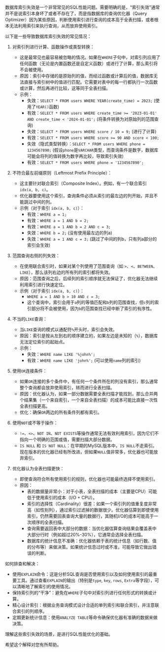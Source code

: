 
数据库索引失效是一个非常常见的SQL性能问题。需要明确的是，“索引失效”通常并不是说索引本身坏了或者不存在了，而是指数据库的查询优化器（Query Optimizer）因为某些原因，判断使用索引进行查询的成本高于全表扫描，或者根本无法利用索引来执行查询，从而放弃使用索引。

以下是一些导致数据库索引失效的常见情况：

1.  对索引列进行计算、函数操作或类型转换：
    *   这是最常见也最容易被忽略的情况。如果在`WHERE`子句中，对索引列应用了任何函数（无论是内置函数还是自定义函数）或进行了计算，那么索引将不会被使用。
    *   原因：索引中存储的是原始列的值，而经过函数或计算后的值，数据库无法直接与索引树中的值进行匹配。它需要对表中的每一行都执行一次函数或计算，然后再进行比较，这等同于全表扫描。
    *   示例：
        *   失效：`SELECT * FROM users WHERE YEAR(create_time) = 2023;` (使用了`YEAR()`函数)
        *   有效：`SELECT * FROM users WHERE create_time >= '2023-01-01' AND create_time < '2024-01-01';` (将条件转换为对原始列的范围查询)
        *   失效：`SELECT * FROM users WHERE score / 10 = 9;` (进行了计算)
        *   有效：`SELECT * FROM users WHERE score >= 90 AND score < 100;`
        *   失效（隐式类型转换）：`SELECT * FROM users WHERE phone = 1234567890;` (假设`phone`是`VARCHAR`类型，而查询条件是数字，数据库可能会将列的值转换为数字再比较，导致索引失效)
        *   有效：`SELECT * FROM users WHERE phone = '1234567890';`

2.  不符合最左前缀原则（Leftmost Prefix Principle）：
    *   这主要针对联合索引（Composite Index）。例如，有一个联合索引 `idx(a, b, c)`。
    *   优化器要使用这个索引，查询条件必须从索引的最左边的列开始，并且不能跳过中间的列。
    *   示例（对于索引 `idx(a, b, c)`）：
        *   有效：`WHERE a = 1;`
        *   有效：`WHERE a = 1 AND b = 2;`
        *   有效：`WHERE a = 1 AND b = 2 AND c = 3;`
        *   失效：`WHERE b = 2;` (没有使用最左边的列a)
        *   失效：`WHERE a = 1 AND c = 3;` (跳过了中间的列b，只有列a部分的索引会生效)

3.  范围查询右侧的列失效：
    *   在使用联合索引时，如果对某个列使用了范围查询（如 `>`、`<`、`BETWEEN`、`LIKE`），那么该列右边的所有列的索引都将失效。
    *   原因：范围查询之后，后续列的索引顺序就无法保证了，优化器无法继续利用索引进行快速定位。
    *   示例（对于索引 `idx(a, b, c)`）：
        *   `WHERE a = 1 AND b > 10 AND c = 3;`
        *   这个查询中，索引会用于`a`列的等值匹配和`b`列的范围查找，但`c`列的索引部分将不会被使用，因为`b`的范围查找已经中断了索引的有序性。

4.  不当的`LIKE`查询：
    *   当`LIKE`查询的模式以通配符`%`开头时，索引会失效。
    *   原因：索引是按从左到右的顺序建立的，如果左边是未知的（`%`），数据库无法定位索引的起始点。
    *   示例：
        *   失效：`WHERE name LIKE '%john%';`
        *   有效：`WHERE name LIKE 'john%';` (可以使用`name`列的索引)

5.  使用`OR`连接条件：
    *   如果`OR`连接的多个条件中，有任何一个条件所在的列没有索引，那么通常整个查询都会放弃使用索引，转而进行全表扫描。
    *   原因：优化器认为，如果一部分数据需要全表扫描才能找到，那么合并两个结果集（一个来自索引，一个来自全表扫描）的成本可能比直接一次性全表扫描更高。
    *   优化：确保`OR`两边的所有条件列都有索引。

6.  使用`NOT`或不等于操作：
    *   `!=`、`<>`、`NOT IN`、`NOT EXISTS`等操作通常无法有效利用索引，因为它们不指向一个明确的范围或值，需要扫描大部分数据。
    *   `IS NULL` 和 `IS NOT NULL`：在早期的MySQL版本中，`IS NULL`不走索引。现在版本的优化器已经有所改进，但如果`NULL`值非常多，优化器也可能放弃索引。

7.  优化器认为全表扫描更快：
    *   即使查询符合所有使用索引的规则，优化器也可能最终选择不使用索引。
    *   原因：
        *   表的数据量非常小：对于小表，全表扫描的成本（主要是CPU）可能低于使用索引的成本（I/O + CPU）。
        *   索引的选择性（Cardinality）很差：如果一个索引列的值重复度非常高（如性别列），通过索引过滤掉的数据很少。优化器估算到即使使用索引，仍然需要回表查询大量的数据行，其随机I/O的成本可能高于一次顺序的全表扫描。
        *   查询需要返回表中大部分的数据：当优化器估算查询结果会覆盖表中大部分行时（例如超过20%-30%），它通常会选择全表扫描。
        *   数据库的统计信息不准确：优化器依赖于表的统计信息（如行数、值的分布等）来做决策。如果统计信息过时或不准，可能导致它做出错误的判断。

如何排查和解决：
*   使用`EXPLAIN`命令：这是分析SQL查询是否使用索引以及如何使用索引的最重要工具。通过查看`EXPLAIN`的输出（特别是`type`, `key`, `rows`, `Extra`等字段），可以清晰地了解索引的使用情况。
*   保持索引列的“干净”：避免在`WHERE`子句中对索引列进行任何形式的转换或计算。
*   精心设计索引：根据业务查询模式设计合适的单列索引和联合索引，并注意联合索引的列顺序。
*   定期更新统计信息：使用`ANALYZE TABLE`等命令确保优化器有准确的数据来做决策。

理解这些索引失效的场景，是进行SQL性能优化的基础。

希望这个解释对您有所帮助。
